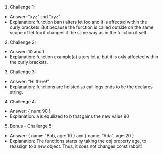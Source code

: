 1. Challenge 1:
  - Answer: "xyz"  and  "xyz" 
  - Explanation: function bar() alters let foo and it is affected within the curly brackets. But because the function is called outside on the same scope of let foo it changes it the same way as in the function it self.  


2. Challenge 2:
  - Answer:  10  and  1
  - Explanation: function example(a) alters let a, but it is only affected within the curly brackets. 


3. Challenge 3:
  - Answer: "Hi there!"
  - Explanation: functions are hoisted so call logs ends to be the declares string. 


4. Challenge 4:
  - Answer:  { num: 90 } 
  - Explanation: a is equilized to b that gains the new value 90  


5. Bonus - Challenge 5:
  - Answer: { name: "Bob, age: 10 } and { name: "Ada", age: 20 }
  - Explanation: The functions starts by taking the obj property age, to reassign to a new object. Thus, it does not changes const rabbit1